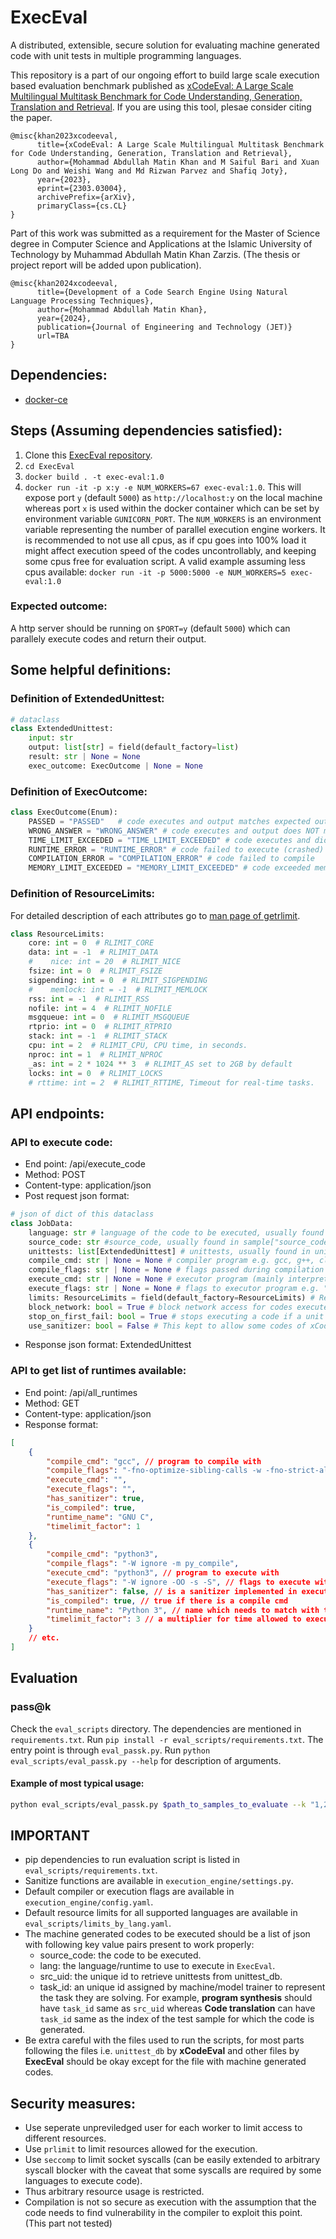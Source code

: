 # ExecEval

A distributed, extensible, secure solution for evaluating machine generated code with unit tests in multiple programming languages.

This repository is a part of our ongoing effort to build large scale execution based evaluation benchmark published as [xCodeEval: A Large Scale Multilingual Multitask Benchmark for Code Understanding, Generation, Translation and Retrieval](https://arxiv.org/abs/2303.03004). If you are using this tool, plesae consider citing the paper.

```
@misc{khan2023xcodeeval,
      title={xCodeEval: A Large Scale Multilingual Multitask Benchmark for Code Understanding, Generation, Translation and Retrieval}, 
      author={Mohammad Abdullah Matin Khan and M Saiful Bari and Xuan Long Do and Weishi Wang and Md Rizwan Parvez and Shafiq Joty},
      year={2023},
      eprint={2303.03004},
      archivePrefix={arXiv},
      primaryClass={cs.CL}
}
```
Part of this work was submitted as a requirement for the Master of Science degree in Computer Science and Applications at the Islamic University of Technology by Muhammad Abdullah Matin Khan Zarzis. (The thesis or project report will be added upon publication).

```
@misc{khan2024xcodeeval,
      title={Development of a Code Search Engine Using Natural Language Processing Techniques}, 
      author={Mohammad Abdullah Matin Khan},
      year={2024},
      publication={Journal of Engineering and Technology (JET)}
      url=TBA
}
```

## Dependencies:

-   [docker-ce](https://docs.docker.com/engine/install/)

## Steps (Assuming dependencies satisfied):

1. Clone this [ExecEval repository](https://github.com/ntunlp/ExecEval).
2. `cd ExecEval`
3. `docker build . -t exec-eval:1.0`
4. `docker run -it -p x:y -e NUM_WORKERS=67 exec-eval:1.0`. This will expose port `y` (default `5000`) as `http://localhost:y` on the local machine whereas port `x` is used within the docker container which can be set by environment variable `GUNICORN_PORT`. The `NUM_WORKERS` is an environment variable representing the number of parallel execution engine workers. It is recommended to not use all cpus, as if cpu goes into 100% load it might affect execution speed of the codes uncontrollably, and keeping some cpus free for evaluation script. A valid example assuming less cpus available: `docker run -it -p 5000:5000 -e NUM_WORKERS=5 exec-eval:1.0`

### Expected outcome:

A http server should be running on `$PORT=y` (default `5000`) which can parallely execute codes and return their output.

## Some helpful definitions:

### Definition of ExtendedUnittest:

```py
# dataclass
class ExtendedUnittest:
    input: str
    output: list[str] = field(default_factory=list)
    result: str | None = None
    exec_outcome: ExecOutcome | None = None
```

### Definition of ExecOutcome:

```py
class ExecOutcome(Enum):
    PASSED = "PASSED"   # code executes and output matches expected output
    WRONG_ANSWER = "WRONG_ANSWER" # code executes and output does NOT matches expected output
    TIME_LIMIT_EXCEEDED = "TIME_LIMIT_EXCEEDED" # code executes and didn't exit in time, output is ignored in this case
    RUNTIME_ERROR = "RUNTIME_ERROR" # code failed to execute (crashed)
    COMPILATION_ERROR = "COMPILATION_ERROR" # code failed to compile
    MEMORY_LIMIT_EXCEEDED = "MEMORY_LIMIT_EXCEEDED" # code exceeded memory limit during execution
```

### Definition of ResourceLimits:

For detailed description of each attributes go to [man page of getrlimit](https://man7.org/linux/man-pages/man2/getrlimit.2.html).

```py
class ResourceLimits:
    core: int = 0  # RLIMIT_CORE
    data: int = -1  # RLIMIT_DATA
    #    nice: int = 20  # RLIMIT_NICE
    fsize: int = 0  # RLIMIT_FSIZE
    sigpending: int = 0  # RLIMIT_SIGPENDING
    #    memlock: int = -1  # RLIMIT_MEMLOCK
    rss: int = -1  # RLIMIT_RSS
    nofile: int = 4  # RLIMIT_NOFILE
    msgqueue: int = 0  # RLIMIT_MSGQUEUE
    rtprio: int = 0  # RLIMIT_RTPRIO
    stack: int = -1  # RLIMIT_STACK
    cpu: int = 2  # RLIMIT_CPU, CPU time, in seconds.
    nproc: int = 1  # RLIMIT_NPROC
    _as: int = 2 * 1024 ** 3  # RLIMIT_AS set to 2GB by default
    locks: int = 0  # RLIMIT_LOCKS
    # rttime: int = 2  # RLIMIT_RTTIME, Timeout for real-time tasks.
```

## API endpoints:

### API to execute code:

-   End point: /api/execute_code
-   Method: POST
-   Content-type: application/json
-   Post request json format:

```py
# json of dict of this dataclass
class JobData:
    language: str # language of the code to be executed, usually found in sample["lang"] field
    source_code: str #source_code, usually found in sample["source_code"] field
    unittests: list[ExtendedUnittest] # unittests, usually found in unittest_db[sample["src_uid"]] field which do contain more key value pairs than input, output; so skip them
    compile_cmd: str | None = None # compiler program e.g. gcc, g++, clang++, go, rustc, javac
    compile_flags: str | None = None # flags passed during compilation e.g. "-std=c++11 -lm -static ...
    execute_cmd: str | None = None # executor program (mainly interpreter for interpreted languages) e.g. python2, pypy2, ruby, php
    execute_flags: str | None = None # flags to executor program e.g. "-o -nologo", "-W ignore
    limits: ResourceLimits = field(default_factory=ResourceLimits) # Resource limits
    block_network: bool = True # block network access for codes executed by ExecEval (True is safer)
    stop_on_first_fail: bool = True # stops executing a code if a unit test fails (True for faster execution)
    use_sanitizer: bool = False # This kept to allow some codes of xCodeEval (e.g. MS C++) to execute on linux during testing ExecEval with xCodeEval test data. (False should be ok)

```

-   Response json format: ExtendedUnittest

### API to get list of runtimes available:

-   End point: /api/all_runtimes
-   Method: GET
-   Content-type: application/json
-   Response format:

```json
[
	{
		"compile_cmd": "gcc", // program to compile with
		"compile_flags": "-fno-optimize-sibling-calls -w -fno-strict-aliasing -DONLINE_JUDGE -include limits.h -fno-asm -s -O2 -DONLINE_JUDGE -include math.h -static -lm", // default compiler flags
		"execute_cmd": "",
		"execute_flags": "",
		"has_sanitizer": true,
		"is_compiled": true,
		"runtime_name": "GNU C",
		"timelimit_factor": 1
	},
	{
		"compile_cmd": "python3",
		"compile_flags": "-W ignore -m py_compile",
		"execute_cmd": "python3", // program to execute with
		"execute_flags": "-W ignore -OO -s -S", // flags to execute with
		"has_sanitizer": false, // is a sanitizer implemented in execution_engine/settings.py
		"is_compiled": true, // true if there is a compile cmd
		"runtime_name": "Python 3", // name which needs to match with the language passed in api for execute code
		"timelimit_factor": 3 // a multiplier for time allowed to execute as some languages are slower than others
	}
	// etc.
]
```

## Evaluation

### pass@k

Check the `eval_scripts` directory. The dependencies are mentioned in `requirements.txt`. Run `pip install -r eval_scripts/requirements.txt`. The entry point is through `eval_passk.py`. Run `python eval_scripts/eval_passk.py --help` for description of arguments.

#### Example of most typical usage:

```sh
python eval_scripts/eval_passk.py $path_to_samples_to_evaluate --k "1,2,5,10" --n_workers 129 --limits_by_lang_cfg_file eval_scripts/limits_by_lang.yaml --unittest_file $path_to_unittest_db_file --execeval_url "http://localhost:5000" --use_sanitizer 0

```

## **IMPORTANT**

-   pip dependencies to run evaluation script is listed in `eval_scripts/requirements.txt`.
-   Sanitize functions are available in `execution_engine/settings.py`.
-   Default compiler or execution flags are available in `execution_engine/config.yaml`.
-   Default resource limits for all supported languages are available in `eval_scripts/limits_by_lang.yaml`.
-   The machine generated codes to be executed should be a list of json with following key value pairs present to work properly:
    -   source_code: the code to be executed.
    -   lang: the language/runtime to use to execute in `ExecEval`.
    -   src_uid: the unique id to retrieve unittests from unittest_db.
    -   task_id: an unique id assigned by machine/model trainer to represent the task they are solving. For example, **program synthesis** should have `task_id` same as `src_uid` whereas **Code translation** can have `task_id` same as the index of the test sample for which the code is generated.
-   Be extra careful with the files used to run the scripts, for most parts following the files i.e. `unittest_db` by **xCodeEval** and other files by **ExecEval** should be okay except for the file with machine generated codes.

## Security measures:

-   Use seperate unpreviledged user for each worker to limit access to different resources.
-   Use `prlimit` to limit resources allowed for the execution.
-   Use `seccomp` to limit socket syscalls (can be easily extended to arbitrary syscall blocker with the caveat that some syscalls are required by some languages to execute code).
-   Thus arbitrary resource usage is restricted.
-   Compilation is not so secure as execution with the assumption that the code needs to find vulnerability in the compiler to exploit this point. (This part not tested)

